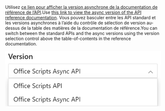 <span data-ttu-id="3b863-101">Utilisez [ce lien pour afficher la version asynchrone de la documentation de référence de l’API](/javascript/api/office-scripts/excelscript?view=office-scripts-async).</span><span class="sxs-lookup"><span data-stu-id="3b863-101">Use [this link to view the async version of the API reference documentation](/javascript/api/office-scripts/excelscript?view=office-scripts-async).</span></span> <span data-ttu-id="3b863-102">Vous pouvez basculer entre les API standard et les versions asynchrones à l’aide du contrôle de sélection de version au-dessus de la table des matières de la documentation de référence.</span><span class="sxs-lookup"><span data-stu-id="3b863-102">You can switch between the standard APIs and the async versions using the version selection control above the table-of-contents in the reference documentation.</span></span>

![Contrôle de sélection de version dans la documentation de référence.](../images/reference-documentation-version-picker.png)
